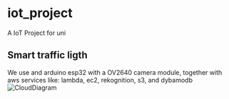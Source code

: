 # iot_project
A IoT Project for uni

## Smart traffic ligth

We use and arduino esp32 with a OV2640 camera module, together with aws services like: lambda, ec2, rekognition, s3, and dybamodb
![CloudDiagram](/CloudDiagram.jpg)
